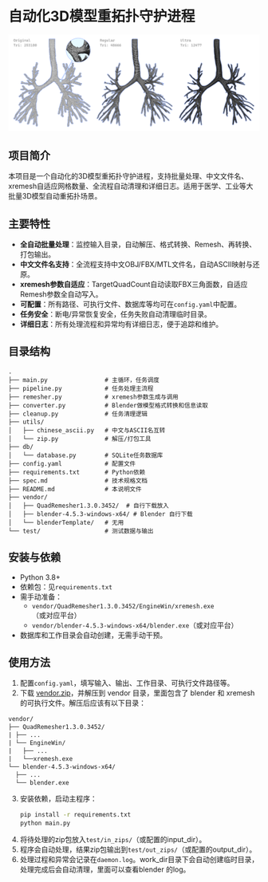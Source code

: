 # 自动化3D模型重拓扑守护进程

<img src="compare.png">

## 项目简介
本项目是一个自动化的3D模型重拓扑守护进程，支持批量处理、中文文件名、xremesh自适应网格数量、全流程自动清理和详细日志。适用于医学、工业等大批量3D模型自动重拓扑场景。

## 主要特性
- **全自动批量处理**：监控输入目录，自动解压、格式转换、Remesh、再转换、打包输出。
- **中文文件名支持**：全流程支持中文OBJ/FBX/MTL文件名，自动ASCII映射与还原。
- **xremesh参数自适应**：TargetQuadCount自动读取FBX三角面数，自适应Remesh参数全自动写入。
- **可配置**：所有路径、可执行文件、数据库等均可在`config.yaml`中配置。
- **任务安全**：断电/异常恢复安全，任务失败自动清理临时目录。
- **详细日志**：所有处理流程和异常均有详细日志，便于追踪和维护。

## 目录结构
```
.
├── main.py                # 主循环，任务调度
├── pipeline.py            # 任务处理主流程
├── remesher.py            # xremesh参数生成与调用
├── converter.py           # Blender做模型格式转换和信息读取
├── cleanup.py             # 任务清理逻辑
├── utils/
│   ├── chinese_ascii.py   # 中文与ASCII名互转
│   └── zip.py             # 解压/打包工具
├── db/
│   └── database.py        # SQLite任务数据库
├── config.yaml            # 配置文件
├── requirements.txt       # Python依赖
├── spec.md                # 技术规格文档
├── README.md              # 本说明文件
├── vendor/
│   ├── QuadRemesher1.3.0.3452/  # 自行下载放入
│   ├── blender-4.5.3-windows-x64/ # Blender 自行下载
│   └── blenderTemplate/   # 无用
└── test/                  # 测试数据与输出
```

## 安装与依赖
- Python 3.8+
- 依赖包：见`requirements.txt`
- 需手动准备：
  - `vendor/QuadRemesher1.3.0.3452/EngineWin/xremesh.exe`（或对应平台）
  - `vendor/blender-4.5.3-windows-x64/blender.exe`（或对应平台）
- 数据库和工作目录会自动创建，无需手动干预。

## 使用方法
1. 配置`config.yaml`，填写输入、输出、工作目录、可执行文件路径等。
2. 下载 [vendor.zip](https://pan.baidu.com/s/1RuzcdCjs6UoGFLoHj6lR_A?pwd=wi3b)，并解压到 vendor 目录，里面包含了 blender 和 xremesh 的可执行文件。解压后应该有以下目录：
  ```
  vendor/
  ├── QuadRemesher1.3.0.3452/
  | ├── ...
  | └── EngineWin/
  |   ├── ...
  |   └──xremesh.exe
  └── blender-4.5.3-windows-x64/
    ├── ...
    └── blender.exe

  ```

3. 安装依赖，启动主程序：
   ```bash
   pip install -r requirements.txt
   python main.py
   ```
4. 将待处理的zip包放入`test/in_zips/`（或配置的input_dir）。
5. 程序会自动处理，结果zip包输出到`test/out_zips/`（或配置的output_dir）。
6. 处理过程和异常会记录在`daemon.log`。work_dir目录下会自动创建临时目录，处理完成后会自动清理，里面可以查看blender 的log。